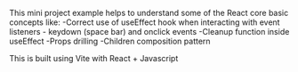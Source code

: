 This mini project example helps to understand some of the React core basic concepts like:
-Correct use of useEffect hook when interacting with event listeners - keydown (space bar) and onclick events
-Cleanup function inside useEffect
-Props drilling
-Children composition pattern

This is built using Vite with React + Javascript
